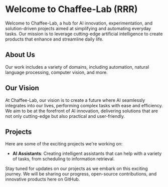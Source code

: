 # Welcome to Chaffee-Lab (RRR)

Welcome to Chaffee-Lab, a hub for AI innovation, experimentation, and solution-driven projects aimed at simplifying and automating everyday tasks. Our mission is to leverage cutting-edge artificial intelligence to create products that enhance and streamline daily life.

## About Us

Our work includes a variety of domains, including automation, natural language processing, computer vision, and more. 

## Our Vision

At Chaffee-Lab, our vision is to create a future where AI seamlessly integrates into our lives, performing complex tasks with ease and efficiency. We aim to be at the forefront of AI innovation, delivering solutions that are not only cutting-edge but also practical and user-friendly.

## Projects

Here are some of the exciting projects we're working on:

- **AI Assistants**: Creating intelligent assistants that can help with a variety of tasks, from scheduling to information retrieval.

Stay tuned for updates on our projects as we embark on this exciting journey. We will be sharing our progress, open-source contributions, and innovative products here on GitHub.
